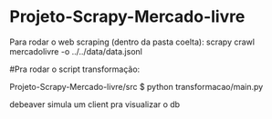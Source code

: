 # Projeto-Scrapy-Mercado-livre

Para rodar o web scraping (dentro da pasta coelta):
scrapy crawl mercadolivre -o ../../data/data.jsonl

#Pra rodar o script transformação:

Projeto-Scrapy-Mercado-livre/src
$ python transformacao/main.py

debeaver simula um client pra visualizar o db

